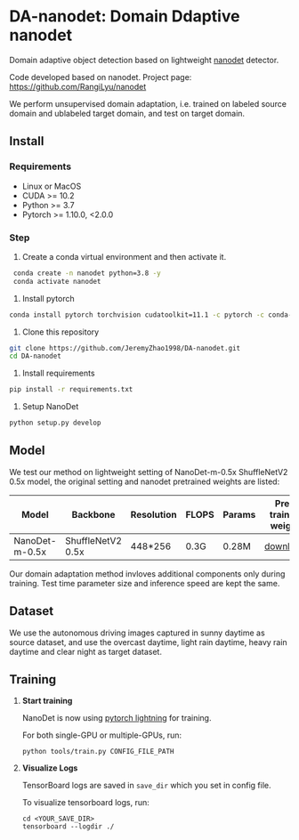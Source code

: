 # DA-nanodet: Domain Ddaptive nanodet
Domain adaptive object detection based on lightweight [nanodet](https://github.com/RangiLyu/nanodet) detector.

Code developed based on nanodet. Project page: https://github.com/RangiLyu/nanodet

We perform unsupervised domain adaptation, i.e. trained on labeled source domain and ublabeled target domain, and test on target domain.



## Install

### Requirements

- Linux or MacOS
- CUDA >= 10.2
- Python >= 3.7
- Pytorch >= 1.10.0, <2.0.0

### Step

1. Create a conda virtual environment and then activate it.

```bash
 conda create -n nanodet python=3.8 -y
 conda activate nanodet
```

1. Install pytorch

```bash
conda install pytorch torchvision cudatoolkit=11.1 -c pytorch -c conda-forge
```

1. Clone this repository

```bash
git clone https://github.com/JeremyZhao1998/DA-nanodet.git
cd DA-nanodet
```

1. Install requirements

```bash
pip install -r requirements.txt
```

1. Setup NanoDet

```bash
python setup.py develop
```



## Model

We test our method on lightweight setting of NanoDet-m-0.5x ShuffleNetV2 0.5x model, the original setting and nanodet pretrained weights are listed:

| Model          | Backbone          | Resolution | FLOPS | Params | Pre-trained weight                                           |
| -------------- | ----------------- | ---------- | ----- | ------ | ------------------------------------------------------------ |
| NanoDet-m-0.5x | ShuffleNetV2 0.5x | 448*256    | 0.3G  | 0.28M  | [download](https://drive.google.com/file/d/1rMHkD30jacjRpslmQja5jls86xd0YssR/view?usp=sharing) |

Our domain adaptation method invloves additional components only during training. Test time parameter size and inference speed are kept the same.



## Dataset

We use the autonomous driving images captured in sunny daytime as source dataset, and use the overcast daytime, light rain daytime, heavy rain daytime and clear night as target dataset.



## Training

1. **Start training**

   NanoDet is now using [pytorch lightning](https://github.com/PyTorchLightning/pytorch-lightning) for training.

   For both single-GPU or multiple-GPUs, run:

   ```
   python tools/train.py CONFIG_FILE_PATH
   ```

2. **Visualize Logs**

   TensorBoard logs are saved in `save_dir` which you set in config file.

   To visualize tensorboard logs, run:

   ```
   cd <YOUR_SAVE_DIR>
   tensorboard --logdir ./
   ```
